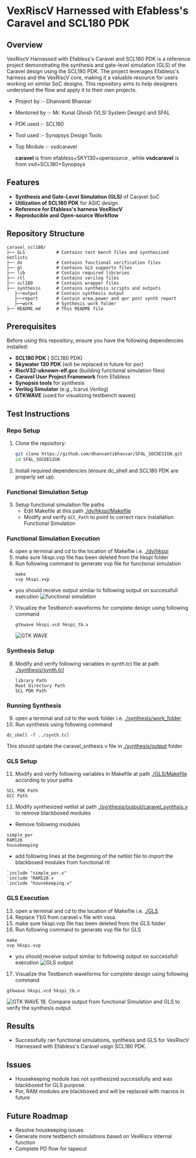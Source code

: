 # VexRiscV Harnessed with Efabless's Caravel and SCL180 PDK

## Overview
VexRiscV Harnessed with Efabless's Caravel and SCL180 PDK is a reference project demonstrating the synthesis and gate-level simulation (GLS) of the Caravel design using the SCL180 PDK. The project leverages Efabless's harness and the VexRiscV core, making it a valuable resource for users working on similar SoC designs. This repository aims to help designers understand the flow and apply it to their own projects.

- Project by :- Dhanvanti Bhavsar
- Mentored by :- Mr. Kunal Ghosh (VLSI System Design) and SFAL 
- PDK used :- SCL180
- Tool used :- Synopsys Design Tools
- Top Module :- vsdcaravel

  **caravel** is from efabless+SKY130+opensource , while **vsdcaravel** is from vsd+SCL180+Synopsys

## Features
- **Synthesis and Gate-Level Simulation (GLS)** of Caravel SoC
- **Utilization of SCL180 PDK** for ASIC design
- **Reference for Efabless's harness VexRiscV**
- **Reproducible and Open-source Workflow**

## Repository Structure
```
caravel_scl180/
├── GLS            # Contains test bench files and synthesized netlists
├── dv             # Contains functional verification files 
├── gl             # Contains GLS supports files
├── lib            # Contain required libraries
├── rtl            # Contains verilog files
├── scl180         # Contains wrapper files
├── synthesis      # Contains synthesis scripts and outputs
   ├──output       # Contain synthesis output
   ├──report       # Contain area,power and qor post synth report
   ├──work         # Synthesis work folder
├── README.md      # This README file
```


## Prerequisites
Before using this repository, ensure you have the following dependencies installed:

- **SCL180 PDK** ( SCL180 PDK)
- **Skywater 130 PDK** (will be replaced in future for por)
- **RiscV32-uknown-elf.gcc** (building functional simulation files)
- **Caravel User Project Framework** from Efabless
- **Synopsis tools** for synthesis
- **Verilog Simulator** (e.g., Icarus Verilog)
- **GTKWAVE** (used for visualizing testbench waves)

## Test Instructions
### Repo Setup
1. Clone the repository:
   ```sh 
   git clone https://github.com/dhanvantibhavsar/SFAL_SOCDESIGN.git
   cd SFAL_SOCDESIGN
   ```
2. Install required dependencies (ensure dc_shell and SCL180 PDK are properly set up).

### Functional Simulation Setup
3. Setup functional simulation file paths
   - Edit Makefile at this path [./dv/hkspi/Makefile](./dv/hkspi/Makefile)
   - Modify and verify `GCC_Path` to point to correct riscv installation
Functional Simulation
###  Functional Simulation Execution
4. open a terminal and cd to the location of Makefile i.e. [./dv/hkspi](./dv/hkspi)
5. make sure hkspi.vvp file has been deleted from the hkspi folder
6. Run following command to generate vvp file for functional simulation
   ```
   make
   vvp hkspi.vvp
   ```
- you should receive output similar to following output on successfull execution
![functional simulation](./images/functional_simulation.png)
7. Visualize the Testbench waveforms for complete design using following command
   ```
   gtkwave hkspi.vcd hkspi_tb.v
   ```
   ![GTK WAVE](./images/gtkwave_FS.png)

### Synthesis Setup
8. Modify and verify following variables in synth.tcl file at path [./synthesis/synth.tcl](./synthesis/synth.tcl)
   ```
   library Path
   Root Directory Path
   SCL PDK Path

   ```
### Running Synthesis
9. open a terminal and cd to the work folder i.e. [./synthesis/work_folder](./synthesis/work_folder)
10. Run synthesis using following command
```
dc_shell -f ../synth.tcl
```
This should update the caravel_snthesis.v file in [./synthesis/output](./synthesis/output) folder
### GLS Setup
11. Modify and verify following variables in Makefile at path [./GLS/Makefile](./GLS/Makefile) according to your paths
```
SCL PDK Path
GCC Path
```

12. Modify synthesized netlist at path [./synthesis/output/caravel_synthsis.v](./synthesis/output/caravel_synthesis.v) to remove blackboxed modules
   - Remove following modules
   ```
   simple_por
   RAM128
   housekeeping
   ```
   - add following lines at the beginning of the netlist file to import the blackboxed modules from functional rtl
   ```
   `include "simple_por.v"
   `include "RAM128.v
   `include "housekeeping.v"
   ```
###  GLS Execution
13. open a terminal and cd to the location of Makefile i.e. [./GLS](./GLS)
14. Replace 1'b0 from caravel.v file with vssa.
15. make sure hkspi.vvp file has been deleted from the GLS folder
16. Run following command to generate vvp file for GLS
   ```
   make
   vvp hkspi.vvp
   ```
- you should receive output similar to following output on successfull execution
![GLS output](./images/gls.png)
17. Visualize the Testbench waveforms for complete design using following command
   ```
   gtkwave hkspi.vcd hkspi_tb.v
   ```
   ![GTK WAVE](./images/gtkwave_gls.png)
18. Compare output from functional Simulation and GLS to verify the synthesis output

    
## Results
- Successfully ran functional simulations, synthesis and GLS for VexRiscV Harnessed with Efabless's Caravel usign SCL180 PDK.

## Issues
- Housekeeping module has not synthesized successfully and was blackboxed for GLS purpose. 
- Por, RAM modules are blackboxed and will be replaced with macros in future

## Future Roadmap
- Resolve houskeeping issues
- Generate more testbench simulations based on VexRiscv internal function
- Complete PD flow for tapeout










